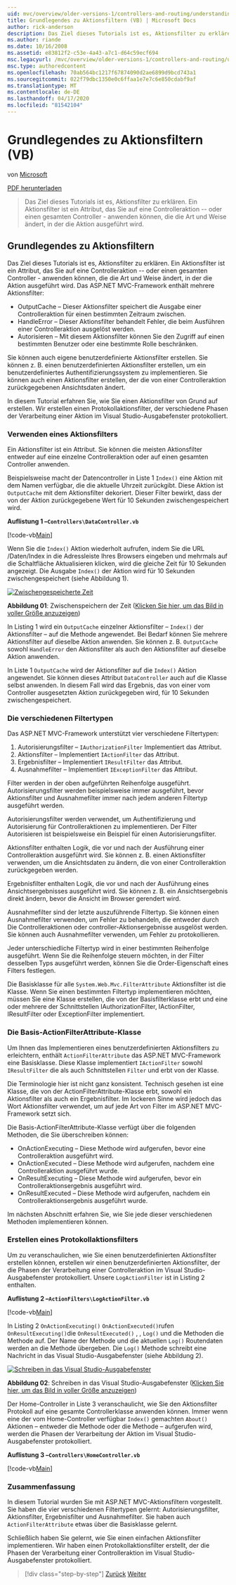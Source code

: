 ```yaml
---
uid: mvc/overview/older-versions-1/controllers-and-routing/understanding-action-filters-vb
title: Grundlegendes zu Aktionsfiltern (VB) | Microsoft Docs
author: rick-anderson
description: Das Ziel dieses Tutorials ist es, Aktionsfilter zu erklären. Ein Aktionsfilter ist ein Attribut, das Sie auf eine Controlleraktion anwenden können -- oder einen gesamten Controller...
ms.author: riande
ms.date: 10/16/2008
ms.assetid: e83812f2-c53e-4a43-a7c1-d64c59ecf694
msc.legacyurl: /mvc/overview/older-versions-1/controllers-and-routing/understanding-action-filters-vb
msc.type: authoredcontent
ms.openlocfilehash: 70ab564bc1217f67874090d2ae6899d9bcd743a1
ms.sourcegitcommit: 022f79dbc1350e0c6ffaa1e7e7c6e850cdabf9af
ms.translationtype: MT
ms.contentlocale: de-DE
ms.lasthandoff: 04/17/2020
ms.locfileid: "81542104"
---
```

# <a name="understanding-action-filters-vb"></a>Grundlegendes zu Aktionsfiltern (VB)

von [Microsoft](https://github.com/microsoft)

[PDF herunterladen](https://download.microsoft.com/download/e/f/3/ef3f2ff6-7424-48f7-bdaa-180ef64c3490/ASPNET_MVC_Tutorial_14_VB.pdf)

> Das Ziel dieses Tutorials ist es, Aktionsfilter zu erklären. Ein Aktionsfilter ist ein Attribut, das Sie auf eine Controlleraktion -- oder einen gesamten Controller - anwenden können, die die Art und Weise ändert, in der die Aktion ausgeführt wird.

## <a name="understanding-action-filters"></a>Grundlegendes zu Aktionsfiltern

Das Ziel dieses Tutorials ist es, Aktionsfilter zu erklären. Ein Aktionsfilter ist ein Attribut, das Sie auf eine Controlleraktion -- oder einen gesamten Controller - anwenden können, die die Art und Weise ändert, in der die Aktion ausgeführt wird. Das ASP.NET MVC-Framework enthält mehrere Aktionsfilter:

- OutputCache – Dieser Aktionsfilter speichert die Ausgabe einer Controlleraktion für einen bestimmten Zeitraum zwischen.
- HandleError – Dieser Aktionsfilter behandelt Fehler, die beim Ausführen einer Controlleraktion ausgelöst werden.
- Autorisieren – Mit diesem Aktionsfilter können Sie den Zugriff auf einen bestimmten Benutzer oder eine bestimmte Rolle beschränken.

Sie können auch eigene benutzerdefinierte Aktionsfilter erstellen. Sie können z. B. einen benutzerdefinierten Aktionsfilter erstellen, um ein benutzerdefiniertes Authentifizierungssystem zu implementieren. Sie können auch einen Aktionsfilter erstellen, der die von einer Controlleraktion zurückgegebenen Ansichtsdaten ändert.

In diesem Tutorial erfahren Sie, wie Sie einen Aktionsfilter von Grund auf erstellen. Wir erstellen einen Protokollaktionsfilter, der verschiedene Phasen der Verarbeitung einer Aktion im Visual Studio-Ausgabefenster protokolliert.

### <a name="using-an-action-filter"></a>Verwenden eines Aktionsfilters

Ein Aktionsfilter ist ein Attribut. Sie können die meisten Aktionsfilter entweder auf eine einzelne Controlleraktion oder auf einen gesamten Controller anwenden.

Beispielsweise macht der Datencontroller in Liste 1 `Index()` eine Aktion mit dem Namen verfügbar, die die aktuelle Uhrzeit zurückgibt. Diese Aktion ist `OutputCache` mit dem Aktionsfilter dekoriert. Dieser Filter bewirkt, dass der von der Aktion zurückgegebene Wert für 10 Sekunden zwischengespeichert wird.

**Auflistung 1 –`Controllers\DataController.vb`**

[!code-vb[Main](understanding-action-filters-vb/samples/sample1.vb)]

Wenn Sie die `Index()` Aktion wiederholt aufrufen, indem Sie die URL /Daten/Index in die Adressleiste Ihres Browsers eingeben und mehrmals auf die Schaltfläche Aktualisieren klicken, wird die gleiche Zeit für 10 Sekunden angezeigt. Die Ausgabe `Index()` der Aktion wird für 10 Sekunden zwischengespeichert (siehe Abbildung 1).

[![Zwischengespeicherte Zeit](understanding-action-filters-vb/_static/image2.png)](understanding-action-filters-vb/_static/image1.png)

**Abbildung 01**: Zwischenspeichern der Zeit ([Klicken Sie hier, um das Bild in voller Größe anzuzeigen](understanding-action-filters-vb/_static/image3.png))

In Listing 1 wird ein `OutputCache` einzelner Aktionsfilter – `Index()` der Aktionsfilter – auf die Methode angewendet. Bei Bedarf können Sie mehrere Aktionsfilter auf dieselbe Aktion anwenden. Sie können z. B. `OutputCache` sowohl `HandleError` den Aktionsfilter als auch den Aktionsfilter auf dieselbe Aktion anwenden.

In Liste 1 `OutputCache` wird der Aktionsfilter auf die `Index()` Aktion angewendet. Sie können dieses Attribut `DataController` auch auf die Klasse selbst anwenden. In diesem Fall wird das Ergebnis, das von einer vom Controller ausgesetzten Aktion zurückgegeben wird, für 10 Sekunden zwischengespeichert.

### <a name="the-different-types-of-filters"></a>Die verschiedenen Filtertypen

Das ASP.NET MVC-Framework unterstützt vier verschiedene Filtertypen:

1. Autorisierungsfilter – `IAuthorizationFilter` Implementiert das Attribut.
2. Aktionsfilter – Implementiert `IActionFilter` das Attribut.
3. Ergebnisfilter – Implementiert `IResultFilter` das Attribut.
4. Ausnahmefilter – Implementiert `IExceptionFilter` das Attribut.

Filter werden in der oben aufgeführten Reihenfolge ausgeführt. Autorisierungsfilter werden beispielsweise immer ausgeführt, bevor Aktionsfilter und Ausnahmefilter immer nach jedem anderen Filtertyp ausgeführt werden.

Autorisierungsfilter werden verwendet, um Authentifizierung und Autorisierung für Controlleraktionen zu implementieren. Der Filter Autorisieren ist beispielsweise ein Beispiel für einen Autorisierungsfilter.

Aktionsfilter enthalten Logik, die vor und nach der Ausführung einer Controlleraktion ausgeführt wird. Sie können z. B. einen Aktionsfilter verwenden, um die Ansichtsdaten zu ändern, die von einer Controlleraktion zurückgegeben werden.

Ergebnisfilter enthalten Logik, die vor und nach der Ausführung eines Ansichtsergebnisses ausgeführt wird. Sie können z. B. ein Ansichtsergebnis direkt ändern, bevor die Ansicht im Browser gerendert wird.

Ausnahmefilter sind der letzte auszuführende Filtertyp. Sie können einen Ausnahmefilter verwenden, um Fehler zu behandeln, die entweder durch Die Controlleraktionen oder controller-Aktionsergebnisse ausgelöst werden. Sie können auch Ausnahmefilter verwenden, um Fehler zu protokollieren.

Jeder unterschiedliche Filtertyp wird in einer bestimmten Reihenfolge ausgeführt. Wenn Sie die Reihenfolge steuern möchten, in der Filter desselben Typs ausgeführt werden, können Sie die Order-Eigenschaft eines Filters festlegen.

Die Basisklasse für alle `System.Web.Mvc.FilterAttribute` Aktionsfilter ist die Klasse. Wenn Sie einen bestimmten Filtertyp implementieren möchten, müssen Sie eine Klasse erstellen, die von der Basisfilterklasse erbt und eine oder mehrere der Schnittstellen IAuthorizationFilter, IActionFilter, IResultFilter oder ExceptionFilter implementiert.

### <a name="the-base-actionfilterattribute-class"></a>Die Basis-ActionFilterAttribute-Klasse

Um Ihnen das Implementieren eines benutzerdefinierten Aktionsfilters zu erleichtern, enthält `ActionFilterAttribute` das ASP.NET MVC-Framework eine Basisklasse. Diese Klasse implementiert `IActionFilter` sowohl `IResultFilter` die als auch Schnittstellen `Filter` und erbt von der Klasse.

Die Terminologie hier ist nicht ganz konsistent. Technisch gesehen ist eine Klasse, die von der ActionFilterAttribute-Klasse erbt, sowohl ein Aktionsfilter als auch ein Ergebnisfilter. Im lockeren Sinne wird jedoch das Wort Aktionsfilter verwendet, um auf jede Art von Filter im ASP.NET MVC-Framework setzt sich.

Die Basis-ActionFilterAttribute-Klasse verfügt über die folgenden Methoden, die Sie überschreiben können:

- OnActionExecuting – Diese Methode wird aufgerufen, bevor eine Controlleraktion ausgeführt wird.
- OnActionExecuted – Diese Methode wird aufgerufen, nachdem eine Controlleraktion ausgeführt wurde.
- OnResultExecuting – Diese Methode wird aufgerufen, bevor ein Controlleraktionsergebnis ausgeführt wird.
- OnResultExecuted – Diese Methode wird aufgerufen, nachdem ein Controlleraktionsergebnis ausgeführt wurde.

Im nächsten Abschnitt erfahren Sie, wie Sie jede dieser verschiedenen Methoden implementieren können.

### <a name="creating-a-log-action-filter"></a>Erstellen eines Protokollaktionsfilters

Um zu veranschaulichen, wie Sie einen benutzerdefinierten Aktionsfilter erstellen können, erstellen wir einen benutzerdefinierten Aktionsfilter, der die Phasen der Verarbeitung einer Controlleraktion im Visual Studio-Ausgabefenster protokolliert. Unsere `LogActionFilter` ist in Listing 2 enthalten.

**Auflistung 2 –`ActionFilters\LogActionFilter.vb`**

[!code-vb[Main](understanding-action-filters-vb/samples/sample2.vb)]

In Listing 2 `OnActionExecuting()` `OnActionExecuted()`rufen `OnResultExecuting()`die `OnResultExecuted()` , , `Log()` und die Methoden die Methode auf. Der Name der Methode und die aktuellen `Log()` Routendaten werden an die Methode übergeben. Die `Log()` Methode schreibt eine Nachricht in das Visual Studio-Ausgabefenster (siehe Abbildung 2).

[![Schreiben in das Visual Studio-Ausgabefenster](understanding-action-filters-vb/_static/image5.png)](understanding-action-filters-vb/_static/image4.png)

**Abbildung 02**: Schreiben in das Visual Studio-Ausgabefenster ([Klicken Sie hier, um das Bild in voller Größe anzuzeigen](understanding-action-filters-vb/_static/image6.png))

Der Home-Controller in Liste 3 veranschaulicht, wie Sie den Aktionsfilter Protokoll auf eine gesamte Controllerklasse anwenden können. Immer wenn eine der vom Home-Controller verfügbar `Index()` gemachten `About()` Aktionen – entweder die Methode oder die Methode – aufgerufen wird, werden die Phasen der Verarbeitung der Aktion im Visual Studio-Ausgabefenster protokolliert.

**Auflistung 3 –`Controllers\HomeController.vb`**

[!code-vb[Main](understanding-action-filters-vb/samples/sample3.vb)]

### <a name="summary"></a>Zusammenfassung

In diesem Tutorial wurden Sie mit ASP.NET MVC-Aktionsfiltern vorgestellt. Sie haben die vier verschiedenen Filtertypen gelernt: Autorisierungsfilter, Aktionsfilter, Ergebnisfilter und Ausnahmefilter. Sie haben auch `ActionFilterAttribute` etwas über die Basisklasse gelernt.

Schließlich haben Sie gelernt, wie Sie einen einfachen Aktionsfilter implementieren. Wir haben einen Protokollaktionsfilter erstellt, der die Phasen der Verarbeitung einer Controlleraktion im Visual Studio-Ausgabefenster protokolliert.

> [!div class="step-by-step"]
> [Zurück](asp-net-mvc-routing-overview-vb.md)
> [Weiter](improving-performance-with-output-caching-vb.md)
